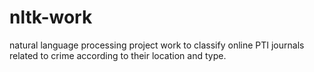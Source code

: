 nltk-work
=========

natural language processing project work to classify online PTI journals related to crime according to their location and type.
